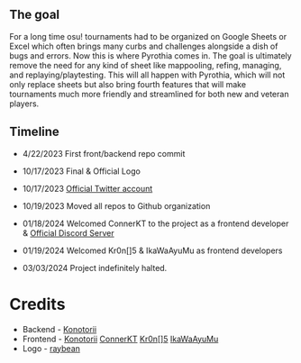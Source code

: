 ## The goal

For a long time osu! tournaments had to be organized on Google Sheets or Excel which often brings many curbs and challenges alongside a dish of bugs and errors. 
Now this is where Pyrothia comes in.
The goal is ultimately remove the need for any kind of sheet like mappooling, refing, managing, and replaying/playtesting. This will all happen with Pyrothia, which will not only replace sheets but also bring fourth features that will make tournaments much more friendly and streamlined for both new and veteran players.

## Timeline

- 4/22/2023 First front/backend repo commit
- 10/17/2023 Final & Official Logo
- 10/17/2023 [Official Twitter account](https://twitter.com/pyrothia_)
- 10/19/2023 Moved all repos to Github organization
- 01/18/2024 Welcomed ConnerKT to the project as a frontend developer & [Official Discord Server](https://discord.gg/T8Q8PtV27t)
- 01/19/2024 Welcomed Kr0n[]5 & IkaWaAyuMu as frontend developers

- 03/03/2024 Project indefinitely halted.

# Credits
- Backend - [Konotorii](https://github.com/konotorii)
- Frontend - [Konotorii](https://github.com/konotorii) [ConnerKT](https://github.com/ConnerKT) [Kr0n[]5](https://github.com/didcreetsadgoku500) [IkaWaAyuMu](https://github.com/ikawaayumu)
- Logo - [raybean](https://raybeans.carrd.co/)
